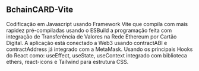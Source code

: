 ## BchainCARD-Vite

Codificação em Javascript usando Framework Vite que compila com mais rapidez pré-compiladas usando o ESBuild a programação feita com integração de Transferência de Valores na Rede Ethereum por Cartão Digital. A aplicação está conectado a Web3 usando contractABI e contractAddress já integrado com a MetaMask. Usando os principais Hooks do React como:
useEffect, useState, useContext integrado com biblioteca ethers, react-icons e Tailwind para estrutura CSS.
